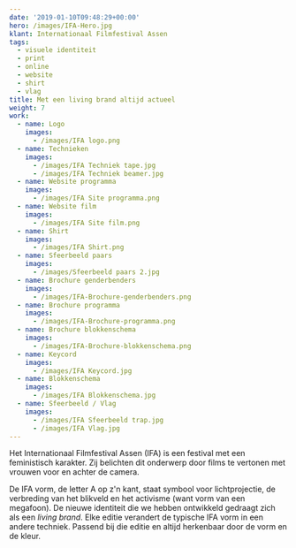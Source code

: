 ```yaml
---
date: '2019-01-10T09:48:29+00:00'
hero: /images/IFA-Hero.jpg
klant: Internationaal Filmfestival Assen
tags:
  - visuele identiteit
  - print
  - online
  - website
  - shirt
  - vlag
title: Met een living brand altijd actueel
weight: 7
work:
  - name: Logo
    images:
      - /images/IFA logo.png
  - name: Technieken
    images:
      - /images/IFA Techniek tape.jpg
      - /images/IFA Techniek beamer.jpg
  - name: Website programma
    images:
      - /images/IFA Site programma.png
  - name: Website film
    images:
      - /images/IFA Site film.png
  - name: Shirt
    images:
      - /images/IFA Shirt.png
  - name: Sfeerbeeld paars
    images:
      - /images/Sfeerbeeld paars 2.jpg
  - name: Brochure genderbenders
    images:
      - /images/IFA-Brochure-genderbenders.png
  - name: Brochure programma
    images:
      - /images/IFA-Brochure-programma.png
  - name: Brochure blokkenschema
    images:
      - /images/IFA-Brochure-blokkenschema.png
  - name: Keycord
    images:
      - /images/IFA Keycord.jpg
  - name: Blokkenschema
    images:
      - /images/IFA Blokkenschema.jpg
  - name: Sfeerbeeld / Vlag
    images:
      - /images/IFA Sfeerbeeld trap.jpg
      - /images/IFA Vlag.jpg
---
```

Het Internationaal Filmfestival Assen (IFA) is een festival met een feministisch karakter. Zij belichten dit onderwerp door films te vertonen met vrouwen voor en achter de camera.

De IFA vorm, de letter A op z'n kant, staat symbool voor lichtprojectie, de verbreding van het blikveld en het activisme (want vorm van een megafoon). De nieuwe identiteit die we hebben ontwikkeld gedraagt zich als een _living brand_. Elke editie verandert de typische IFA vorm in een andere techniek. Passend bij die editie en altijd herkenbaar door de vorm en de kleur.